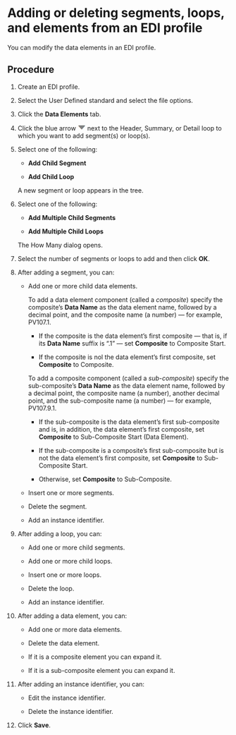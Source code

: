 # Adding or deleting segments, loops, and elements from an EDI profile

<head>
  <meta name="guidename" content="Integration"/>
  <meta name="context" content="GUID-4ef04ad5-8ce5-42b3-98a5-af032f820466"/>
</head>


You can modify the data elements in an EDI profile.

## Procedure

1.  Create an EDI profile.

2.  Select the User Defined standard and select the file options.

3.  Click the **Data Elements** tab.

4.  Click the blue arrow ![icon](../Images/main-ic-arrow-blue-down-16=GUID-CA79043B-869E-4C8B-A46E-5D4D4FA1DBEE=1=en-us=Low_ee257e3c-4362-486e-b1f1-4d613b679c4c.jpg) next to the Header, Summary, or Detail loop to which you want to add segment\(s\) or loop\(s\).

5.  Select one of the following:

    -   **Add Child Segment**

    -   **Add Child Loop**

    A new segment or loop appears in the tree.

6.  Select one of the following:

    -   **Add Multiple Child Segments**

    -   **Add Multiple Child Loops**

    The How Many dialog opens.

7.  Select the number of segments or loops to add and then click **OK**.

8.  After adding a segment, you can:

    -   Add one or more child data elements.

        To add a data element component \(called a *composite*\) specify the composite’s **Data Name** as the data element name, followed by a decimal point, and the composite name \(a number\) — for example, PV107.1.

        -   If the composite is the data element’s first composite — that is, if its **Data Name** suffix is “.1” — set **Composite** to Composite Start.

        -   If the composite is nol the data element’s first composite, set **Composite** to Composite.

        To add a composite component \(called a *sub-composite*\) specify the sub-composite’s **Data Name** as the data element name, followed by a decimal point, the composite name \(a number\), another decimal point, and the sub-composite name \(a number\) — for example, PV107.9.1.

        -   If the sub-composite is the data element’s first sub-composite and is, in addition, the data element’s first composite, set **Composite** to Sub-Composite Start \(Data Element\).

        -   If the sub-composite is a composite’s first sub-composite but is not the data element’s first composite, set **Composite** to Sub-Composite Start.

        -   Otherwise, set **Composite** to Sub-Composite.

    -   Insert one or more segments.

    -   Delete the segment.

    -   Add an instance identifier.

9.  After adding a loop, you can:

    -   Add one or more child segments.

    -   Add one or more child loops.

    -   Insert one or more loops.

    -   Delete the loop.

    -   Add an instance identifier.

10. After adding a data element, you can:

    -   Add one or more data elements.

    -   Delete the data element.

    -   If it is a composite element you can expand it.

    -   If it is a sub-composite element you can expand it.

11. After adding an instance identifier, you can:

    -   Edit the instance identifier.

    -   Delete the instance identifier.

12. Click **Save**.
